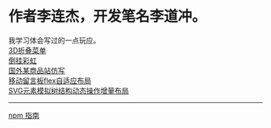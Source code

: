 # 作者李连杰，开发笔名李道冲。
我学习体会写过的一点玩应。
<br/>
<a href="https://LiDaoChong.github.io/3dmenu/index.html">3D折叠菜单</a><br/>
<a href="https://LiDaoChong.github.io/canvasrainbow/rainbow.html">倒挂彩虹</a><br/>
<a href="https://LiDaoChong.github.io/e-businesscut/index.html">国外某商品站仿写</a><br/>
<a href="https://LiDaoChong.github.io/flex-layout/flex-layout.html">移动留言板flex自适应布局</a><br/>
<a href="https://LiDaoChong.github.io/svgListTree/svgListTree.html">SVG元素模拟树结构动态操作增量布局</a>
<hr/>

<a href="LiDaoChong.github.io/translate/npmstartguide.html">npm 指南</a>

